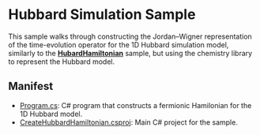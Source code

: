 ﻿# Hubbard Simulation Sample

This sample walks through constructing the Jordan–Wigner representation of the time-evolution operator for the 1D Hubbard simulation model, similarly to the [**HubardHamiltonian**](../../simulation/hubbard/) sample, but using the chemistry library to represent the Hubbard model.

## Manifest

- [Program.cs](./Program.cs): C# program that constructs a fermionic Hamilonian for the 1D Hubbard model.
- [CreateHubbardHamiltonian.csproj](./CreateHubbardHamiltonian.csproj): Main C# project for the sample.
